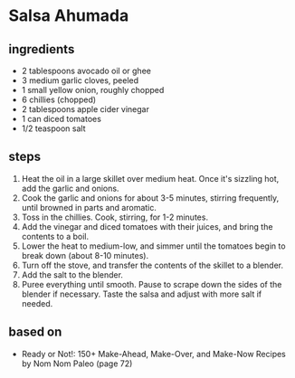 # Salsa Ahumada

## ingredients

- 2 tablespoons avocado oil or ghee
- 3 medium garlic cloves, peeled
- 1 small yellow onion, roughly chopped
- 6 chillies (chopped)
- 2 tablespoons apple cider vinegar
- 1 can diced tomatoes
- 1/2 teaspoon salt

## steps

1. Heat the oil in a large skillet over medium heat. Once it's sizzling hot, add the garlic and onions.
2. Cook the garlic and onions for about 3-5 minutes, stirring frequently, until browned in parts and aromatic.
3. Toss in the chillies. Cook, stirring, for 1-2 minutes.
4. Add the vinegar and diced tomatoes with their juices, and bring the contents to a boil.
5. Lower the heat to medium-low, and simmer until the tomatoes begin to break down (about 8-10 minutes).
6. Turn off the stove, and transfer the contents of the skillet to a blender.
7. Add the salt to the blender.
8. Puree everything until smooth. Pause to scrape down the sides of the blender if necessary. Taste the salsa and adjust with more salt if needed.

## based on

- Ready or Not!: 150+ Make-Ahead, Make-Over, and Make-Now Recipes by Nom Nom Paleo (page 72)

